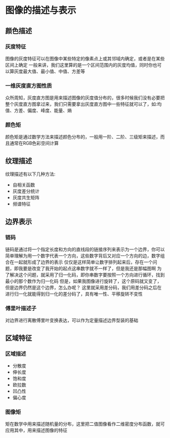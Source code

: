 # 图像的描述与表示
## 颜色描述
### 灰度特征
图像的灰度特征可以在图像中某些特定的像素点上或其邻域内确定，或者是在某些区间上确定
一般来讲，我们这里算的是一个区间范围内的灰度均值，同时你也可以算灰度最大值、最小值、中值、方差等
### 一维灰度直方图性质
众所周知，灰度直方图是用来描述图像的灰度值分布的，很多时候我们没有必要把整个灰度直方图拿过来，我们只需要拿出灰度直方图中一些特征就可以了，如:均值、方差、偏度、峰度、能量、熵
### 颜色矩
颜色矩是通过数学方法来描述颜色分布的，一般用一阶、二阶、三级矩来描述，而且通常在RGB色彩空间计算
## 纹理描述
纹理描述有以下几种方法:
* 自相关函数
* 灰度差分统计
* 灰度共生矩阵
* 频谱特征
## 边界表示
### 链码
链码是通过将一个指定长度和方向的直线段的链接序列来表示为一个边界，你可以简单理解为用一个数字代表一个方向，这些数字背后又对应一个方向的边，数字组合在一起就形成了边界的表示
仅仅是这样简单让数字排列起来后，存在一个问题，即我要是改变了我开始的起点这串数字就不一样了，但是我还是那幅图啊
为了解决这个问题，就采用了归一化码，即你串数字要按照一个方向进行循环，找到最小的那个数作为归一化码
但是，如果我图像进行旋转了，这个原码就又变了，但是边界仍然是这个边界，怎么办呢？
这里就采用差分码，我们用差分码之后在进行归一化就能得到归一化的差分码了，具有唯一性、平移旋转不变性
### 傅里叶描述子
对边界进行离散傅里叶变换表达，可以作为定量描述边界型装的基础
## 区域特征
### 区域描述
* 分散度
* 伸长度
* 饱和度
* 欧拉数
* 凹凸性
* 偏心度
### 图像矩
矩在数学中用来描述随机量的分布，这里把二值图像看作二维密度分布函数，就可应用其中，用来描述图像的特征
